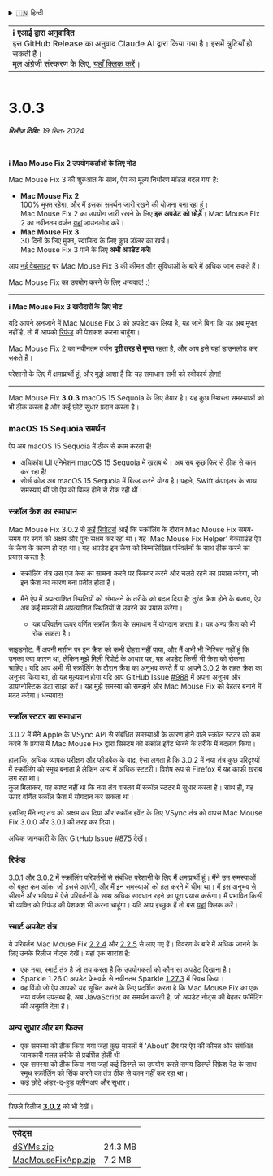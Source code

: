 <details>
<summary>🇮🇳 हिन्दी</summary>

[🇬🇧 English (GitHub Release)](https://github.com/noah-nuebling/mac-mouse-fix/releases/tag/3.0.3)\
[🇦🇩 Català](https://redirect.macmousefix.com/?target=mmf-release&tag=3.0.3&locale=ca)\
[🇩🇪 Deutsch](https://redirect.macmousefix.com/?target=mmf-release&tag=3.0.3&locale=de)\
[🇪🇸 Español](https://redirect.macmousefix.com/?target=mmf-release&tag=3.0.3&locale=es)\
[🇫🇷 Français](https://redirect.macmousefix.com/?target=mmf-release&tag=3.0.3&locale=fr)\
[🇮🇩 Indonesia](https://redirect.macmousefix.com/?target=mmf-release&tag=3.0.3&locale=id)\
[🇮🇹 Italiano](https://redirect.macmousefix.com/?target=mmf-release&tag=3.0.3&locale=it)\
[🇭🇺 Magyar](https://redirect.macmousefix.com/?target=mmf-release&tag=3.0.3&locale=hu)\
[🇳🇱 Nederlands](https://redirect.macmousefix.com/?target=mmf-release&tag=3.0.3&locale=nl)\
[🇵🇱 Polski](https://redirect.macmousefix.com/?target=mmf-release&tag=3.0.3&locale=pl)\
[🇧🇷 Português (Brasil)](https://redirect.macmousefix.com/?target=mmf-release&tag=3.0.3&locale=pt-BR)\
[🇵🇹 Português (Portugal)](https://redirect.macmousefix.com/?target=mmf-release&tag=3.0.3&locale=pt-PT)\
[🇷🇴 Română](https://redirect.macmousefix.com/?target=mmf-release&tag=3.0.3&locale=ro)\
[🇸🇪 Svenska](https://redirect.macmousefix.com/?target=mmf-release&tag=3.0.3&locale=sv)\
[🇻🇳 Tiếng Việt](https://redirect.macmousefix.com/?target=mmf-release&tag=3.0.3&locale=vi)\
[🇹🇷 Türkçe](https://redirect.macmousefix.com/?target=mmf-release&tag=3.0.3&locale=tr)\
[🇨🇿 Čeština](https://redirect.macmousefix.com/?target=mmf-release&tag=3.0.3&locale=cs)\
[🇬🇷 Ελληνικά](https://redirect.macmousefix.com/?target=mmf-release&tag=3.0.3&locale=el)\
[🇷🇺 Русский](https://redirect.macmousefix.com/?target=mmf-release&tag=3.0.3&locale=ru)\
[🇺🇦 Українська](https://redirect.macmousefix.com/?target=mmf-release&tag=3.0.3&locale=uk)\
[🇮🇱 עברית](https://redirect.macmousefix.com/?target=mmf-release&tag=3.0.3&locale=he)\
[🇸🇦 العربية](https://redirect.macmousefix.com/?target=mmf-release&tag=3.0.3&locale=ar)\
**🇮🇳 हिन्दी**\
[🇹🇭 ไทย](https://redirect.macmousefix.com/?target=mmf-release&tag=3.0.3&locale=th)\
[🇨🇳 中文 (简体)](https://redirect.macmousefix.com/?target=mmf-release&tag=3.0.3&locale=zh-Hans)\
[🇨🇳 中文 (繁體)](https://redirect.macmousefix.com/?target=mmf-release&tag=3.0.3&locale=zh-Hant)\
[🇭🇰 中文（香港)](https://redirect.macmousefix.com/?target=mmf-release&tag=3.0.3&locale=zh-HK)\
[🇯🇵 日本語](https://redirect.macmousefix.com/?target=mmf-release&tag=3.0.3&locale=ja)\
[🇰🇷 한국어](https://redirect.macmousefix.com/?target=mmf-release&tag=3.0.3&locale=ko)\
[Help translate Mac Mouse Fix to different languages!](https://github.com/noah-nuebling/mac-mouse-fix/discussions/731)
</details>
<table align=><td>
<b>ℹ️ एआई द्वारा अनुवादित</b><br>
इस GitHub Release का अनुवाद Claude AI द्वारा किया गया है। इसमें त्रुटियाँ हो सकती हैं।<br>
मूल अंग्रेजी संस्करण के लिए, <a href="https://github.com/noah-nuebling/mac-mouse-fix/releases/tag/3.0.3">यहाँ क्लिक करें</a>।
</td></table>

<table></table>

# 3.0.3
***रिलीज़ तिथि:** 19 सित॰ 2024*

<br>

**ℹ️ Mac Mouse Fix 2 उपयोगकर्ताओं के लिए नोट**

Mac Mouse Fix 3 की शुरुआत के साथ, ऐप का मूल्य निर्धारण मॉडल बदल गया है:

- **Mac Mouse Fix 2**\
100% मुफ्त रहेगा, और मैं इसका समर्थन जारी रखने की योजना बना रहा हूं।\
Mac Mouse Fix 2 का उपयोग जारी रखने के लिए **इस अपडेट को छोड़ें**। Mac Mouse Fix 2 का नवीनतम वर्जन [यहां](https://redirect.macmousefix.com/?target=mmf2-latest&locale=hi) डाउनलोड करें।
- **Mac Mouse Fix 3**\
30 दिनों के लिए मुफ्त, स्वामित्व के लिए कुछ डॉलर का खर्च।\
Mac Mouse Fix 3 पाने के लिए **अभी अपडेट करें**!

आप [नई वेबसाइट](https://macmousefix.com/) पर Mac Mouse Fix 3 की कीमत और सुविधाओं के बारे में अधिक जान सकते हैं।

Mac Mouse Fix का उपयोग करने के लिए धन्यवाद! :)

---

**ℹ️ Mac Mouse Fix 3 खरीदारों के लिए नोट**

यदि आपने अनजाने में Mac Mouse Fix 3 को अपडेट कर लिया है, यह जाने बिना कि यह अब मुफ्त नहीं है, तो मैं आपको [रिफंड](https://redirect.macmousefix.com/?target=mmf-apply-for-refund&locale=hi) की पेशकश करना चाहूंगा।

Mac Mouse Fix 2 का नवीनतम वर्जन **पूरी तरह से मुफ्त** रहता है, और आप इसे [यहां](https://redirect.macmousefix.com/?target=mmf2-latest&locale=hi) डाउनलोड कर सकते हैं।

परेशानी के लिए मैं क्षमाप्रार्थी हूं, और मुझे आशा है कि यह समाधान सभी को स्वीकार्य होगा!

---

Mac Mouse Fix **3.0.3** macOS 15 Sequoia के लिए तैयार है। यह कुछ स्थिरता समस्याओं को भी ठीक करता है और कई छोटे सुधार प्रदान करता है।

### macOS 15 Sequoia समर्थन

ऐप अब macOS 15 Sequoia में ठीक से काम करता है!

- अधिकांश UI एनिमेशन macOS 15 Sequoia में खराब थे। अब सब कुछ फिर से ठीक से काम कर रहा है!
- सोर्स कोड अब macOS 15 Sequoia में बिल्ड करने योग्य है। पहले, Swift कंपाइलर के साथ समस्याएं थीं जो ऐप को बिल्ड होने से रोक रही थीं।

### स्क्रॉल क्रैश का समाधान

Mac Mouse Fix 3.0.2 से [कई रिपोर्ट्स](https://github.com/noah-nuebling/mac-mouse-fix/issues/988) आईं कि स्क्रॉलिंग के दौरान Mac Mouse Fix समय-समय पर स्वयं को अक्षम और पुनः सक्षम कर रहा था। यह 'Mac Mouse Fix Helper' बैकग्राउंड ऐप के क्रैश के कारण हो रहा था। यह अपडेट इन क्रैश को निम्नलिखित परिवर्तनों के साथ ठीक करने का प्रयास करता है:

- स्क्रॉलिंग तंत्र उस एज केस का सामना करने पर रिकवर करने और चलते रहने का प्रयास करेगा, जो इन क्रैश का कारण बना प्रतीत होता है।
- मैंने ऐप में अप्रत्याशित स्थितियों को संभालने के तरीके को बदल दिया है: तुरंत क्रैश होने के बजाय, ऐप अब कई मामलों में अप्रत्याशित स्थितियों से उबरने का प्रयास करेगा।

    - यह परिवर्तन ऊपर वर्णित स्क्रॉल क्रैश के समाधान में योगदान करता है। यह अन्य क्रैश को भी रोक सकता है।

साइडनोट: मैं अपनी मशीन पर इन क्रैश को कभी दोहरा नहीं पाया, और मैं अभी भी निश्चित नहीं हूं कि उनका क्या कारण था, लेकिन मुझे मिली रिपोर्ट के आधार पर, यह अपडेट किसी भी क्रैश को रोकना चाहिए। यदि आप अभी भी स्क्रॉलिंग के दौरान क्रैश का अनुभव करते हैं या आपने 3.0.2 के तहत क्रैश का अनुभव किया था, तो यह मूल्यवान होगा यदि आप GitHub Issue [#988](https://github.com/noah-nuebling/mac-mouse-fix/issues/988) में अपना अनुभव और डायग्नोस्टिक डेटा साझा करें। यह मुझे समस्या को समझने और Mac Mouse Fix को बेहतर बनाने में मदद करेगा। धन्यवाद!

### स्क्रॉल स्टटर का समाधान

3.0.2 में मैंने Apple के VSync API से संबंधित समस्याओं के कारण होने वाले स्क्रॉल स्टटर को कम करने के प्रयास में Mac Mouse Fix द्वारा सिस्टम को स्क्रॉल इवेंट भेजने के तरीके में बदलाव किया।

हालांकि, अधिक व्यापक परीक्षण और फीडबैक के बाद, ऐसा लगता है कि 3.0.2 में नया तंत्र कुछ परिदृश्यों में स्क्रॉलिंग को स्मूथ बनाता है लेकिन अन्य में अधिक स्टटरी। विशेष रूप से Firefox में यह काफी खराब लग रहा था।\
कुल मिलाकर, यह स्पष्ट नहीं था कि नया तंत्र वास्तव में स्क्रॉल स्टटर में सुधार करता है। साथ ही, यह ऊपर वर्णित स्क्रॉल क्रैश में योगदान कर सकता था।

इसलिए मैंने नए तंत्र को अक्षम कर दिया और स्क्रॉल इवेंट के लिए VSync तंत्र को वापस Mac Mouse Fix 3.0.0 और 3.0.1 की तरह कर दिया।

अधिक जानकारी के लिए GitHub Issue [#875](https://github.com/noah-nuebling/mac-mouse-fix/issues/875) देखें।

### रिफंड

3.0.1 और 3.0.2 में स्क्रॉलिंग परिवर्तनों से संबंधित परेशानी के लिए मैं क्षमाप्रार्थी हूं। मैंने उन समस्याओं को बहुत कम आंका जो इससे आएंगी, और मैं इन समस्याओं को हल करने में धीमा था। मैं इस अनुभव से सीखने और भविष्य में ऐसे परिवर्तनों के साथ अधिक सावधान रहने का पूरा प्रयास करूंगा। मैं प्रभावित किसी भी व्यक्ति को रिफंड की पेशकश भी करना चाहूंगा। यदि आप इच्छुक हैं तो बस [यहां](https://redirect.macmousefix.com/?target=mmf-apply-for-refund&locale=hi) क्लिक करें।

### स्मार्ट अपडेट तंत्र

ये परिवर्तन Mac Mouse Fix [2.2.4](https://redirect.macmousefix.com/?target=mmf-release&tag=2.2.4&locale=hi) और [2.2.5](https://redirect.macmousefix.com/?target=mmf-release&tag=2.2.5&locale=hi) से लाए गए हैं। विवरण के बारे में अधिक जानने के लिए उनके रिलीज नोट्स देखें। यहां एक सारांश है:

- एक नया, स्मार्ट तंत्र है जो तय करता है कि उपयोगकर्ता को कौन सा अपडेट दिखाना है।
- Sparkle 1.26.0 अपडेट फ्रेमवर्क से नवीनतम Sparkle [1.27.3](https://github.com/sparkle-project/Sparkle/releases/tag/1.27.3) में स्विच किया।
- वह विंडो जो ऐप आपको यह सूचित करने के लिए प्रदर्शित करता है कि Mac Mouse Fix का एक नया वर्जन उपलब्ध है, अब JavaScript का समर्थन करती है, जो अपडेट नोट्स की बेहतर फॉर्मेटिंग की अनुमति देता है।

### अन्य सुधार और बग फिक्स

- एक समस्या को ठीक किया गया जहां कुछ मामलों में 'About' टैब पर ऐप की कीमत और संबंधित जानकारी गलत तरीके से प्रदर्शित होती थी।
- एक समस्या को ठीक किया गया जहां कई डिस्प्ले का उपयोग करते समय डिस्प्ले रिफ्रेश रेट के साथ स्मूथ स्क्रॉलिंग को सिंक करने का तंत्र ठीक से काम नहीं कर रहा था।
- कई छोटे अंडर-द-हुड क्लीनअप और सुधार।

---

पिछले रिलीज [**3.0.2**](https://redirect.macmousefix.com/?target=mmf-release&tag=3.0.2&locale=hi) को भी देखें।

---

<table align="start">
<tr>
    <td colspan=2>
        <b>एसेट्स</b>
    </td>
</tr>
<tr>
    <td><a href="https://github.com/noah-nuebling/mac-mouse-fix/releases/download/3.0.3/dSYMs.zip">dSYMs.zip</a></td>
    <td>24.3 MB</td>
</tr>
<tr>
    <td><a href="https://github.com/noah-nuebling/mac-mouse-fix/releases/download/3.0.3/MacMouseFixApp.zip">MacMouseFixApp.zip</a></td>
    <td>7.2 MB</td>
</tr>
</table>